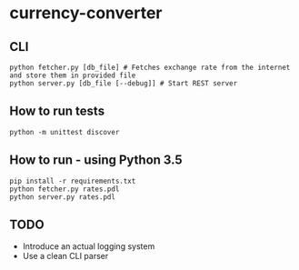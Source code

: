 # currency-converter

## CLI
```
python fetcher.py [db_file] # Fetches exchange rate from the internet and store them in provided file
python server.py [db_file [--debug]] # Start REST server
```

## How to run tests

```
python -m unittest discover
```

## How to run - using Python 3.5

```
pip install -r requirements.txt
python fetcher.py rates.pdl
python server.py rates.pdl
```

## TODO

* Introduce an actual logging system
* Use a clean CLI parser
